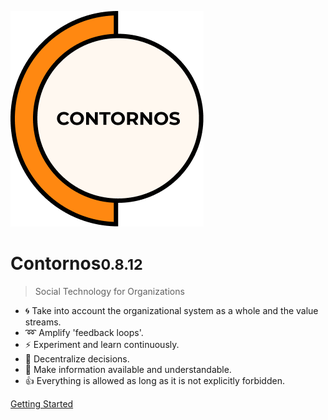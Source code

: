 ![Contornos](../assets/logo.png ':size=220')

# Contornos<small>0.8.12</small>

>  Social Technology for Organizations

- :cyclone: Take into account the organizational system as a whole and the value streams.
- :loop: Amplify 'feedback loops'.
- :zap: Experiment and learn continuously. 
- :high_brightness: Decentralize decisions. 
- :loudspeaker: Make information available and understandable.
- :thumbsup: Everything is allowed as long as it is not explicitly forbidden.
 
[Getting Started](/en/start)
